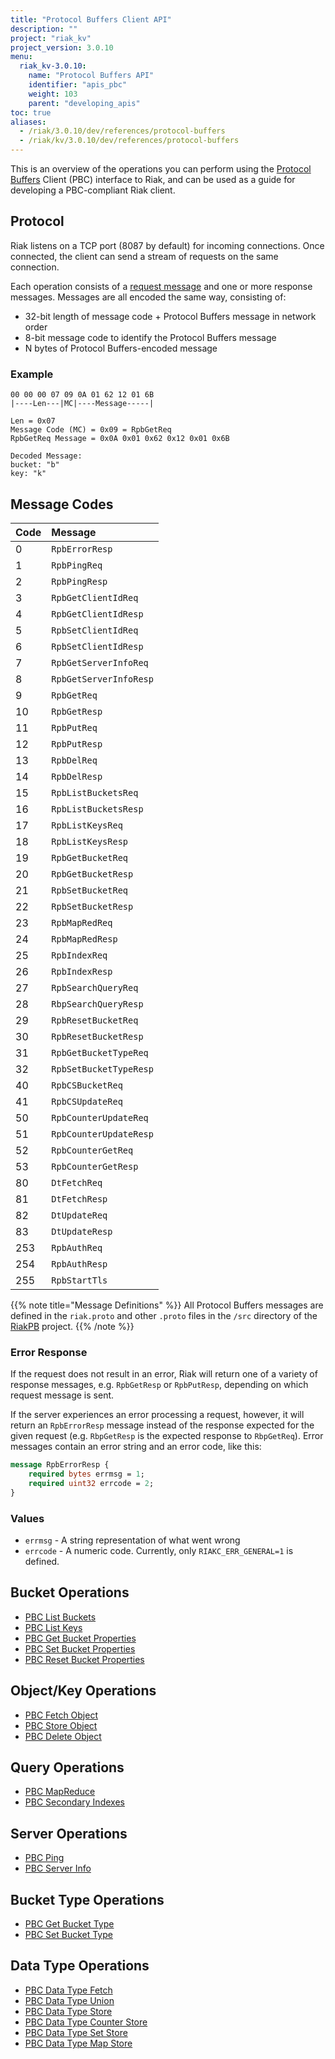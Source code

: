 ```yaml
---
title: "Protocol Buffers Client API"
description: ""
project: "riak_kv"
project_version: 3.0.10
menu:
  riak_kv-3.0.10:
    name: "Protocol Buffers API"
    identifier: "apis_pbc"
    weight: 103
    parent: "developing_apis"
toc: true
aliases:
  - /riak/3.0.10/dev/references/protocol-buffers
  - /riak/kv/3.0.10/dev/references/protocol-buffers
---
```


This is an overview of the operations you can perform using the
[Protocol Buffers](https://code.google.com/p/protobuf/) Client (PBC)
interface to Riak, and can be used as a guide for developing a
PBC-compliant Riak client.

## Protocol

Riak listens on a TCP port (8087 by default) for incoming connections.
Once connected, the client can send a stream of requests on the same
connection.

Each operation consists of a [request message](https://developers.google.com/protocol-buffers/docs/encoding) and one or more response messages. Messages are all encoded the same way, consisting of:

* 32-bit length of message code + Protocol Buffers message in network
  order
* 8-bit message code to identify the Protocol Buffers message
* N bytes of Protocol Buffers-encoded message

### Example

```
00 00 00 07 09 0A 01 62 12 01 6B
|----Len---|MC|----Message-----|

Len = 0x07
Message Code (MC) = 0x09 = RpbGetReq
RpbGetReq Message = 0x0A 0x01 0x62 0x12 0x01 0x6B

Decoded Message:
bucket: "b"
key: "k"
```

## Message Codes

Code | Message |
:----|:--------|
0 | `RpbErrorResp` |
1 | `RpbPingReq` |
2 | `RpbPingResp` |
3 | `RpbGetClientIdReq` |
4 | `RpbGetClientIdResp` |
5 | `RpbSetClientIdReq` |
6 | `RpbSetClientIdResp` |
7 | `RpbGetServerInfoReq` |
8 | `RpbGetServerInfoResp` |
9 | `RpbGetReq` |
10 | `RpbGetResp` |
11 | `RpbPutReq` |
12 | `RpbPutResp` |
13 | `RpbDelReq` |
14 | `RpbDelResp` |
15 | `RpbListBucketsReq` |
16 | `RpbListBucketsResp` |
17 | `RpbListKeysReq` |
18 | `RpbListKeysResp` |
19 | `RpbGetBucketReq` |
20 | `RpbGetBucketResp` |
21 | `RpbSetBucketReq` |
22 | `RpbSetBucketResp` |
23 | `RpbMapRedReq` |
24 | `RpbMapRedResp` |
25 | `RpbIndexReq` |
26 | `RpbIndexResp` |
27 | `RpbSearchQueryReq` |
28 | `RbpSearchQueryResp` |
29 | `RpbResetBucketReq` |
30 | `RpbResetBucketResp` |
31 | `RpbGetBucketTypeReq` |
32 | `RpbSetBucketTypeResp` |
40 | `RpbCSBucketReq` |
41 | `RpbCSUpdateReq` |
50 | `RpbCounterUpdateReq` |
51 | `RpbCounterUpdateResp` |
52 | `RpbCounterGetReq` |
53 | `RpbCounterGetResp` |
80 | `DtFetchReq` |
81 | `DtFetchResp` |
82 | `DtUpdateReq` |
83 | `DtUpdateResp` |
253 | `RpbAuthReq` |
254 | `RpbAuthResp` |
255 | `RpbStartTls` |

{{% note title="Message Definitions" %}}
All Protocol Buffers messages are defined in the `riak.proto` and other
`.proto` files in the `/src` directory of the
<a href="https://github.com/basho/riak_pb">RiakPB</a> project.
{{% /note %}}

### Error Response

If the request does not result in an error, Riak will return one of a
variety of response messages, e.g. `RpbGetResp` or `RpbPutResp`,
depending on which request message is sent.

If the server experiences an error processing a request, however, it
will return an `RpbErrorResp` message instead of the response expected
for the given request (e.g. `RbpGetResp` is the expected response to
`RbpGetReq`). Error messages contain an error string and an error code,
like this:

```protobuf
message RpbErrorResp {
    required bytes errmsg = 1;
    required uint32 errcode = 2;
}
```

### Values

* `errmsg` - A string representation of what went wrong
* `errcode` - A numeric code. Currently, only `RIAKC_ERR_GENERAL=1`
  is defined.

## Bucket Operations

* [PBC List Buckets]({{<baseurl>}}riak/kv/3.0.10/developing/api/protocol-buffers/list-buckets)
* [PBC List Keys]({{<baseurl>}}riak/kv/3.0.10/developing/api/protocol-buffers/list-keys)
* [PBC Get Bucket Properties]({{<baseurl>}}riak/kv/3.0.10/developing/api/protocol-buffers/get-bucket-props)
* [PBC Set Bucket Properties]({{<baseurl>}}riak/kv/3.0.10/developing/api/protocol-buffers/set-bucket-props)
* [PBC Reset Bucket Properties]({{<baseurl>}}riak/kv/3.0.10/developing/api/protocol-buffers/reset-bucket-props)

## Object/Key Operations

* [PBC Fetch Object]({{<baseurl>}}riak/kv/3.0.10/developing/api/protocol-buffers/fetch-object)
* [PBC Store Object]({{<baseurl>}}riak/kv/3.0.10/developing/api/protocol-buffers/store-object)
* [PBC Delete Object]({{<baseurl>}}riak/kv/3.0.10/developing/api/protocol-buffers/delete-object)

## Query Operations

* [PBC MapReduce]({{<baseurl>}}riak/kv/3.0.10/developing/api/protocol-buffers/mapreduce)
* [PBC Secondary Indexes]({{<baseurl>}}riak/kv/3.0.10/developing/api/protocol-buffers/secondary-indexes)

## Server Operations

* [PBC Ping]({{<baseurl>}}riak/kv/3.0.10/developing/api/protocol-buffers/ping)
* [PBC Server Info]({{<baseurl>}}riak/kv/3.0.10/developing/api/protocol-buffers/server-info)

## Bucket Type Operations

* [PBC Get Bucket Type]({{<baseurl>}}riak/kv/3.0.10/developing/api/protocol-buffers/get-bucket-type)
* [PBC Set Bucket Type]({{<baseurl>}}riak/kv/3.0.10/developing/api/protocol-buffers/set-bucket-type)

## Data Type Operations

* [PBC Data Type Fetch]({{<baseurl>}}riak/kv/3.0.10/developing/api/protocol-buffers/dt-fetch)
* [PBC Data Type Union]({{<baseurl>}}riak/kv/3.0.10/developing/api/protocol-buffers/dt-union)
* [PBC Data Type Store]({{<baseurl>}}riak/kv/3.0.10/developing/api/protocol-buffers/dt-store)
* [PBC Data Type Counter Store]({{<baseurl>}}riak/kv/3.0.10/developing/api/protocol-buffers/dt-counter-store)
* [PBC Data Type Set Store]({{<baseurl>}}riak/kv/3.0.10/developing/api/protocol-buffers/dt-set-store)
* [PBC Data Type Map Store]({{<baseurl>}}riak/kv/3.0.10/developing/api/protocol-buffers/dt-map-store)




